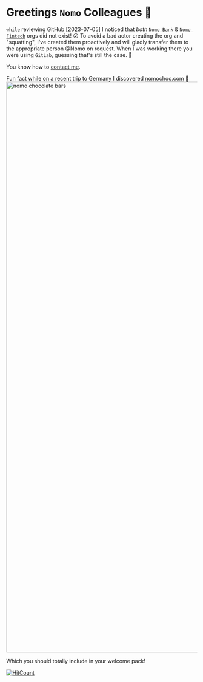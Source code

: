 # Greetings `Nomo` Colleagues 👋

`while` reviewing GitHub [2023-07-05] I noticed that _both_ [`Nomo Bank`](https://github.com/nomobank) & [`Nomo Fintech`]() orgs did not exist! 😮
To avoid a bad actor creating the org and "squatting", I've created them proactively and will gladly transfer them to the appropriate person @Nomo on request.
When I was working there you were using `GitLab`, guessing that's still the case. 🙈

You know how to [contact me](https://www.linkedin.com/in/nelsonic/).


Fun fact while on a recent trip to Germany I discovered [nomochoc.com](https://nomochoc.com/collections/vegan-chocolate-bars) 🍫
<img width="1505" alt="nomo chocolate bars" src="https://github.com/dwyl/logs/assets/194400/2f078111-b3ce-4e8d-99f4-b9a1ee30b7eb">

Which you should totally include in your welcome pack! 

[![HitCount](https://hits.dwyl.com/nomofintech/github.svg?style=flat-square)](http://hits.dwyl.com/nomofintech/github)

<!--

**Here are some ideas to get you started:**

🙋‍♀️ A short introduction - what is your organization all about?
🌈 Contribution guidelines - how can the community get involved?
👩‍💻 Useful resources - where can the community find your docs? Is there anything else the community should know?
🍿 Fun facts - what does your team eat for breakfast?
🧙 Remember, you can do mighty things with the power of [Markdown](https://docs.github.com/github/writing-on-github/getting-started-with-writing-and-formatting-on-github/basic-writing-and-formatting-syntax)
-->
